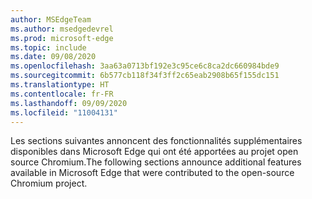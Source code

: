 ```yaml
---
author: MSEdgeTeam
ms.author: msedgedevrel
ms.prod: microsoft-edge
ms.topic: include
ms.date: 09/08/2020
ms.openlocfilehash: 3aa63a0713bf192e3c95ce6c8ca2dc660984bde9
ms.sourcegitcommit: 6b577cb118f34f3ff2c65eab2908b65f155dc151
ms.translationtype: HT
ms.contentlocale: fr-FR
ms.lasthandoff: 09/09/2020
ms.locfileid: "11004131"
---
```

<span data-ttu-id="2cb71-101">Les sections suivantes annoncent des fonctionnalités supplémentaires disponibles dans Microsoft Edge qui ont été apportées au projet open source Chromium.</span><span class="sxs-lookup"><span data-stu-id="2cb71-101">The following sections announce additional features available in Microsoft Edge that were contributed to the open-source Chromium project.</span></span>  
